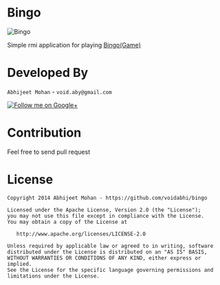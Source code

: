 Bingo
=====

![Bingo](http://www.bingobonus.name/bingo_name.jpg)

Simple rmi application for playing [Bingo(Game)](http://en.wikipedia.org/wiki/Bingo_(U.S.))

Developed By
=============
`Abhijeet Mohan` - `void.aby@gmail.com`

<a href="https://plus.google.com/104070882148677917719/about">
  <img alt="Follow me on Google+"
       src="http://data.pkmmte.com/temp/social_google_plus_logo.png" />
</a>

Contribution
=============

Feel free to send pull request

License
=======

```
Copyright 2014 Abhijeet Mohan - https://github.com/voidabhi/bingo

Licensed under the Apache License, Version 2.0 (the "License");
you may not use this file except in compliance with the License.
You may obtain a copy of the License at

   http://www.apache.org/licenses/LICENSE-2.0

Unless required by applicable law or agreed to in writing, software
distributed under the License is distributed on an "AS IS" BASIS,
WITHOUT WARRANTIES OR CONDITIONS OF ANY KIND, either express or implied.
See the License for the specific language governing permissions and
limitations under the License.
```
